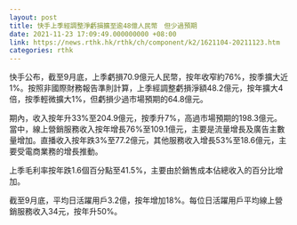 ```yaml
---
layout: post
title: 快手上季經調整淨虧損擴至逾48億人民幣　但少過預期
date: 2021-11-23 17:09:49.000000000 +08:00
link: https://news.rthk.hk/rthk/ch/component/k2/1621104-20211123.htm
categories: rthk
---
```


快手公布，截至9月底，上季虧損70.9億元人民幣，按年收窄約76%，按季擴大近1%。按照非國際財務報告準則計算，上季經調整虧損淨額48.2億元，按年擴大4倍，按季輕微擴大1%，但虧損少過市場預期的64.8億元。

期內，收入按年升33%至204.9億元，按季升7%，高過市場預期的198.3億元。當中，線上營銷服務收入按年增長76%至109.1億元，主要是流量增長及廣告主數量增加。直播收入按年跌3%至77.2億元，其他服務收入增長53%至18.6億元，主要受電商業務的增長推動。

上季毛利率按年跌1.6個百分點至41.5%，主要由於銷售成本佔總收入的百分比增加。

截至9月底，平均日活躍用戶3.2億，按年增加18%。每位日活躍用戶平均線上營銷服務收入34元，按年升50%。
